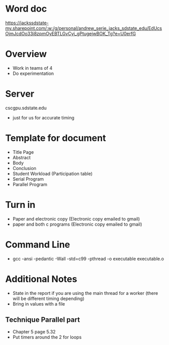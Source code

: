 # Word doc
https://jackssdstate-my.sharepoint.com/:w:/g/personal/andrew_serie_jacks_sdstate_edu/EdUcsOjmJcdOo33i8zpmOyEBTLGvCyj_gPtugejwBOK_Tg?e=U0erfG

# Overview
- Work in teams of 4
- Do experimentation

# Server
cscgpu.sdstate.edu 
- just for us for accurate timing

# Template for document
- Title Page
- Abstract
- Body
- Conclusion
- Student Workload (Participation table)
- Serial Program 
- Parallel Program

# Turn in
- Paper and electronic copy (Electronic copy emailed to gmail)
- paper and both c programs (Electronic copy emailed to gmail)

# Command Line
- gcc -ansi -pedantic -Wall -std=c99 -pthread -o executable executable.o

# Additional Notes
- State in the report if you are using the main thread for a worker (there will be different timing depending)
- Bring in values with a file

## Technique Parallel part
- Chapter 5 page 5.32 
- Put timers around the 2 for loops
